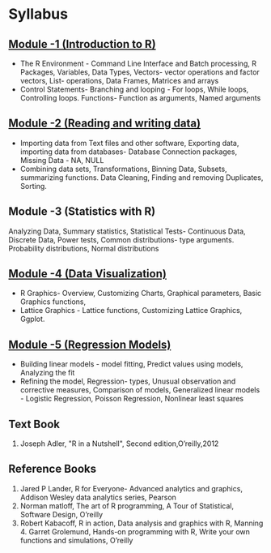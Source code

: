 # Syllabus

## [Module -1 (Introduction to R)](Module_1/README.md)

-   The R Environment - Command Line Interface and Batch processing, R Packages, Variables, Data Types, Vectors- vector operations and factor vectors, List- operations, Data Frames, Matrices and arrays
-   Control Statements- Branching and looping - For loops, While loops, Controlling loops. Functions- Function as arguments, Named arguments

## [Module -2 (Reading and writing data)](Module_2/README.md)

-   Importing data from Text files and other software, Exporting data, importing data from databases- Database Connection packages, Missing Data - NA, NULL
-   Combining data sets, Transformations, Binning Data, Subsets, summarizing functions. Data Cleaning, Finding and removing Duplicates, Sorting.

## Module -3 (Statistics with R)

Analyzing Data, Summary statistics, Statistical Tests- Continuous Data, Discrete Data, Power tests, Common distributions- type arguments. Probability distributions, Normal distributions

## [Module -4 (Data Visualization)](Module_4/README.md)

-   R Graphics- Overview, Customizing Charts, Graphical parameters, Basic Graphics functions,
-   Lattice Graphics - Lattice functions, Customizing Lattice Graphics, Ggplot.

## [Module -5 (Regression Models)](Module_5/README.md)

-   Building linear models - model fitting, Predict values using models, Analyzing the fit
-   Refining the model, Regression- types, Unusual observation and corrective measures, Comparison of models, Generalized linear models - Logistic Regression, Poisson Regression, Nonlinear least squares

## Text Book 
1. Joseph Adler, "R in a Nutshell", Second edition,O’reilly,2012

## Reference Books

1. Jared P Lander, R for Everyone- Advanced analytics and graphics, Addison Wesley data analytics series, Pearson
2. Norman matloff, The art of R programming, A Tour of Statistical, Software Design, O’reilly
3. Robert Kabacoff, R in action, Data analysis and graphics with R, Manning 4. Garret Grolemund, Hands-on programming with R, Write your own functions and simulations, O’reilly
